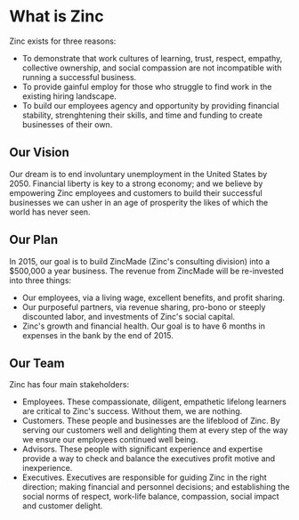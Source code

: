 # What is Zinc
Zinc exists for three reasons:

* To demonstrate that work cultures of learning, trust, respect, empathy,
  collective ownership, and social compassion  are not incompatible with
  running a successful business.
* To provide gainful employ for those who struggle to find work in the existing
  hiring landscape.
* To build our employees agency and opportunity by providing financial
  stability, strenghtening their skills, and time and funding to create
  businesses of their own.

## Our Vision

Our dream is to end involuntary unemployment in the United States by 2050.
Financial liberty is key to a strong economy; and we believe by empowering
Zinc employees and customers to build their successful businesses we can usher
in an age of prosperity the likes of which the world has never seen.


## Our Plan

In 2015, our goal is to build ZincMade (Zinc's consulting division) into a
$500,000 a year business. The revenue from ZincMade will be re-invested into
three things:

* Our employees, via a living wage, excellent benefits, and profit sharing.
* Our purposeful partners, via revenue sharing, pro-bono or steeply
  discounted labor, and investments of Zinc's social capital.
* Zinc's growth and financial health. Our goal is to have 6 months in expenses
  in the bank by the end of 2015.

## Our Team

Zinc has four main stakeholders:

* Employees. These compassionate, diligent, empathetic lifelong learners are
  critical to Zinc's success. Without them, we are nothing.
* Customers. These people and businesses are the lifeblood of Zinc. By serving
  our customers well and delighting them at every step of the way we ensure our
  employees continued well being.
* Advisors. These people with significant experience and expertise provide a
  way to check and balance the executives profit motive and inexperience.
* Executives. Executives are responsible for guiding Zinc in the right
  direction; making financial and personnel decisions; and establishing the
  social norms of respect, work-life balance, compassion, social impact and
  customer delight.

